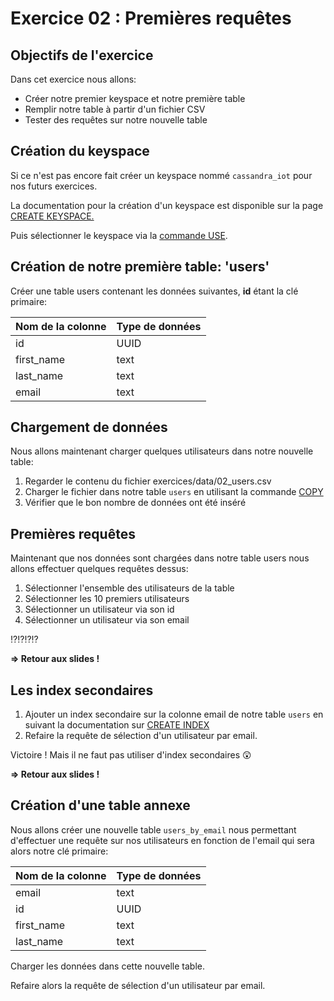 # Exercice 02 : Premières requêtes

## Objectifs de l'exercice

Dans cet exercice nous allons:
* Créer notre premier keyspace et notre première table
* Remplir notre table à partir d'un fichier CSV
* Tester des requêtes sur notre nouvelle table

## Création du keyspace

Si ce n'est pas encore fait créer un keyspace nommé `cassandra_iot` pour nos futurs exercices.

La documentation pour la création d'un keyspace est disponible sur la page [CREATE KEYSPACE.](http://docs.datastax.com/en/cql/3.3/cql/cql_reference/create_keyspace_r.html)

Puis sélectionner le keyspace via la [commande USE](http://docs.datastax.com/en/cql/3.3/cql/cql_reference/use_r.html).

## Création de notre première table: 'users'

Créer une table users contenant les données suivantes, **id** étant la clé primaire:

| Nom de la colonne     | Type de données     |
| :------------- | :------------- |
| id       | UUID       |
| first_name       | text       |
| last_name       | text       |
| email       | text       |

## Chargement de données

Nous allons maintenant charger quelques utilisateurs dans notre nouvelle table:

1. Regarder le contenu du fichier exercices/data/02_users.csv
2. Charger le fichier dans notre table `users` en utilisant la commande [COPY](http://docs.datastax.com/en/cql/3.3/cql/cql_reference/copy_r.html)
3. Vérifier que le bon nombre de données ont été inséré

## Premières requêtes

Maintenant que nos données sont chargées dans notre table users nous allons effectuer quelques requêtes dessus:

1. Sélectionner l'ensemble des utilisateurs de la table
2. Sélectionner les 10 premiers utilisateurs
3. Sélectionner un utilisateur via son id
4. Sélectionner un utilisateur via son email

:interrobang::interrobang::interrobang::interrobang:

**=> Retour aux slides !**

## Les index secondaires

1. Ajouter un index secondaire sur la colonne email de notre table `users` en suivant la documentation sur [CREATE INDEX](http://docs.datastax.com/en/cql/3.3/cql/cql_reference/create_index_r.html)
2. Refaire la requête de sélection d'un utilisateur par email.

Victoire ! Mais il ne faut pas utiliser d'index secondaires :astonished:

**=> Retour aux slides !**

## Création d'une table annexe

Nous allons créer une nouvelle table `users_by_email` nous permettant d'effectuer une requête sur nos utilisateurs en fonction de l'email qui sera alors notre clé primaire:

| Nom de la colonne     | Type de données     |
| :------------- | :------------- |
| email       | text       |
| id       | UUID       |
| first_name       | text       |
| last_name       | text       |

Charger les données dans cette nouvelle table.

Refaire alors la requête de sélection d'un utilisateur par email.
